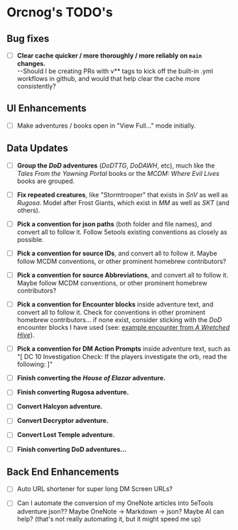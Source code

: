 # Orcnog's TODO's

## Bug fixes

* [ ] **Clear cache quicker / more thoroughly / more reliably on `main` changes.**<br/>--Should I be creating PRs with v** tags to kick off the built-in .yml workflows in github, and would that help clear the cache more consistently?

## UI Enhancements

* [ ] Make adventures / books open in "View Full..." mode initially.

## Data Updates

* [ ] **Group the _DoD_ adventures** (_DoDTTG_, _DoDAWH_, etc), much like the _Tales From the Yawning Portal_ books or the _MCDM: Where Evil Lives_ books are grouped.

* [ ] **Fix repeated creatures**, like "Stormtrooper" that exists in _SnV_ as well as _Rugosa_.  Model after Frost Giants, which exist in _MM_ as well as _SKT_ (and others).

* [ ] **Pick a convention for json paths** (both folder and file names), and convert all to follow it.  Follow 5etools existing conventions as closely as possible.

* [ ] **Pick a convention for source IDs**, and convert all to follow it. Maybe follow MCDM conventions, or other prominent homebrew contributors?

* [ ] **Pick a convention for source Abbreviations**, and convert all to follow it. Maybe follow MCDM conventions, or other prominent homebrew contributors?

* [ ] **Pick a convention for Encounter blocks** inside adventure text, and convert all to follow it. Check for conventions in other prominent homebrew contributors... if none exist, consider sticking with the _DoD_ encounter blocks I have used (see: [example encounter from _A Wretched Hive_](https://5e.orcnog.com/adventure.html#orcnogdodep2,1,swoop%20marauders%20encounter%20\(cr%203\),0)).

* [ ] **Pick a convention for DM Action Prompts** inside adventure text, such as "[ DC 10 Investigation Check: If the players investigate the orb, read the following: ]"

* [ ] **Finish converting the _House of Elazar_ adventure.**

* [ ] **Finish converting Rugosa adventure.**

* [ ] **Convert Halcyon adventure.**

* [ ] **Convert Decryptor adventure.**

* [ ] **Convert Lost Temple adventure.**

* [ ] **Finish converting DoD adventures...**

## Back End Enhancements

* [ ] Auto URL shortener for super long DM Screen URLs?

* [ ] Can I automate the conversion of my OneNote articles into 5eTools adventure json??  Maybe OneNote -> Markdown -> json?  Maybe AI can help? (that's not really automating it, but it might speed me up)